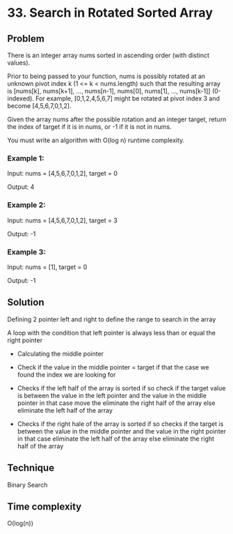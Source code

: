 # 33. Search in Rotated Sorted Array

## Problem

There is an integer array nums sorted in ascending order (with distinct values).

Prior to being passed to your function, nums is possibly rotated at an unknown pivot index k (1 <= k < nums.length) such that the resulting array is [nums[k], nums[k+1], ..., nums[n-1], nums[0], nums[1], ..., nums[k-1]] (0-indexed). For example, [0,1,2,4,5,6,7] might be rotated at pivot index 3 and become [4,5,6,7,0,1,2].

Given the array nums after the possible rotation and an integer target, return the index of target if it is in nums, or -1 if it is not in nums.

You must write an algorithm with O(log n) runtime complexity. 

### Example 1:

Input: nums = [4,5,6,7,0,1,2], target = 0

Output: 4

### Example 2:

Input: nums = [4,5,6,7,0,1,2], target = 3

Output: -1

### Example 3:

Input: nums = [1], target = 0

Output: -1

## Solution

Defining 2 pointer left and right to define the range to search in the array

A loop with the condition that left pointer is always less than or equal the right pointer

- Calculating the middle pointer 

- Check if the value in the middle pointer = target if that the case we found the index we are looking for

- Checks if the left half of the array is sorted if so check if the target value is between the value in the left pointer and the value in the middle pointer in that case move the eliminate the right half of the array else eliminate the left half of the array

- Checks if the right hale of the array is sorted if so checks if the target is between the value in the middle pointer and the value in the right pointer in that case eliminate the left half of the array else eliminate the right half of the array
   
## Technique

Binary Search

## Time complexity

O(log(n))
